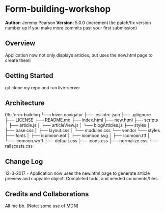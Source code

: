 # Form-building-workshop

**Author**: Jeremy Pearson
**Version**: 5.0.0 (increment the patch/fix version number up if you make more commits past your first submission)

## Overview
<!-- Provide a high level overview of what this application is and why you are building it, beyond the fact that it's an assignment for a Code Fellows 301 class. (i.e. What's your problem domain?) -->
Application now not only displays articles, but uses the new.html page to create them!

## Getting Started
<!-- What are the steps that a user must take in order to build this app on their own machine and get it running? -->
git clone my repo and run live-server

## Architecture
<!-- Provide a detailed description of the application design. What technologies (languages, libraries, etc) you're using, and any other relevant design information. -->
05-form-building
└──driver-navigator
  ├── .eslintrc.json
  ├── .gitignore
  ├── LICENSE
  ├── README.md
  ├── index.html
  ├── new.html
  ├── scripts
  │   ├── article.js
  │   ├── articleView.js
  │   └── blogArticles.js
  ├── styles
  │   ├── base.css
  │   ├── layout.css
  │   └── modules.css
  └── vendor
      └── styles
          ├── fonts
          │   ├── icomoon.eot
          │   ├── icomoon.svg
          │   ├── icomoon.ttf
          │   └── icomoon.woff
          ├── default.css
          ├── icons.css
          ├── normalize.css
          └── railscasts.css

## Change Log
<!-- Use this are to document the iterative changes made to your application as each feature is successfully implemented. Use time stamps. Here's an examples:-->

12-3-2017 - Application now uses the new.html page to generate article preview and copyable object. Completed todo, and needed comments/files.

## Credits and Collaborations
<!-- Give credit (and a link) to other people or resources that helped you build this application. -->

All me bb. (Note: some use of MDN)
